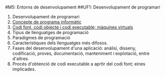 #M5: Entorns de desenvolupament
##UF1: Desenvolupament de programari
1. Desenvolupament de programari
 1. [Concepte de programa informàtic](https://github.com/SergiMA/SergiDAM/blob/master/m5uf1/programa_informatic.md)
 2. [Codi font, codi objecte i codi executable; màquines virtuals](https://github.com/SergiMA/SergiDAM/blob/master/m5uf1/codi_font.md)
 3. Tipus de llenguatges de programació
 4. Paradigmes de programació
 5. Característiques dels llenguatges més difosos.
 6. Fases del desenvolupament d'una aplicació: anàlisi, disseny, codificació, proves, documentació, manteniment i explotació, entre d'altres.
 7. Procés d'obtenció de codi executable a aprtir del codi font; eines implicades.
